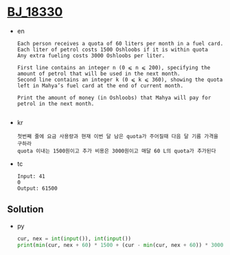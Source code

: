 # [BJ_18330](https://acmicpc.net/problem/18330)

* en

  ```en
  Each person receives a quota of 60 liters per month in a fuel card. Each liter of petrol costs 1500 Oshloobs if it is within quota
  Any extra fueling costs 3000 Oshloobs per liter.

  First line contains an integer n (0 ⩽ n ⩽ 200), specifying the amount of petrol that will be used in the next month.
  Second line contains an integer k (0 ⩽ k ⩽ 360), showing the quota left in Mahya’s fuel card at the end of current month.

  Print the amount of money (in Oshloobs) that Mahya will pay for petrol in the next month.


  ```

* kr

  ```kr
  첫번째 줄에 요금 사용량과 현재 이번 달 남은 quota가 주어질때 다음 달 기름 가격을 구하라
  quota 이내는 1500원이고 추가 비용은 3000원이고 매달 60 L의 quota가 추가된다
  ```

* tc

  ```tc
  Input: 41
  0
  Output: 61500
  ```

## Solution

* py

  ```py
  cur, nex = int(input()), int(input())
  print(min(cur, nex + 60) * 1500 + (cur - min(cur, nex + 60)) * 3000)
  ```
